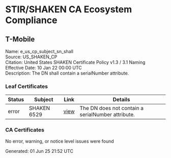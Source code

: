 # STIR/SHAKEN CA Ecosystem Compliance

## T-Mobile

Name: e_us_cp_subject_sn_shall\
Source: US_SHAKEN_CP\
Citation: United States SHAKEN Certificate Policy v1.3 / 3.1 Naming\
Effective Date: 10 Jan 22 00:00 UTC\
Description: The DN shall contain a serialNumber attribute.

### Leaf Certificates

| Status | Subject | Link | Details |
|--------|---------|------|---------|
| error | SHAKEN 6529 | [view](../../CERTS/a78accd6535f468392211319d17105e4372f5dde35b10cfca4d7e2e5f0d4b263/README.md) | The DN does not contain a serialNumber attribute. |

### CA Certificates

No error, warning, or notice level issues were found


Generated: 01 Jun 25 21:52 UTC